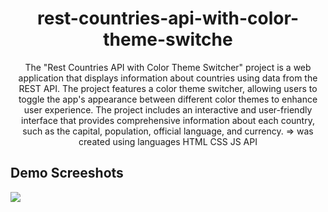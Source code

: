 <h1 align="center">rest-countries-api-with-color-theme-switche</h1>
<p align="center">The "Rest Countries API with Color Theme Switcher" project is a web application that displays information about countries using data from the REST API. The project features a color theme switcher, allowing users to toggle the app's appearance between different color themes to enhance user experience. The project includes an interactive and user-friendly interface that provides comprehensive information about each country, such as the capital, population, official language, and currency. => was created using languages HTML CSS JS API</p>

<h2>Demo Screeshots</h2>
<img src="https://github.com/the-artist-web/rest-countries-api-with-color-theme-switche/assets/162612001/854d048b-9c68-4abc-b6dc-6ef441555909">
